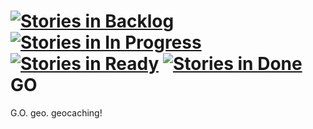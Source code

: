 [![Stories in Backlog](https://badge.waffle.io/sheekssoftware/go-android.png?label=backlog&title=Backlogs)](https://waffle.io/sheekssoftware/go-android)
[![Stories in In Progress](https://badge.waffle.io/sheekssoftware/go-android.png?label=in%20progress&title=In%20Progress)](http://waffle.io/sheekssoftware/go-android)
[![Stories in Ready](https://badge.waffle.io/sheekssoftware/go-android.png?label=ready&title=Ready)](https://waffle.io/sheekssoftware/go-android)
[![Stories in Done](https://badge.waffle.io/sheekssoftware/go-android.png?label=done&title=DONE)](https://waffle.io/sheekssoftware/go-android)
GO
==

G.O. geo. geocaching!
